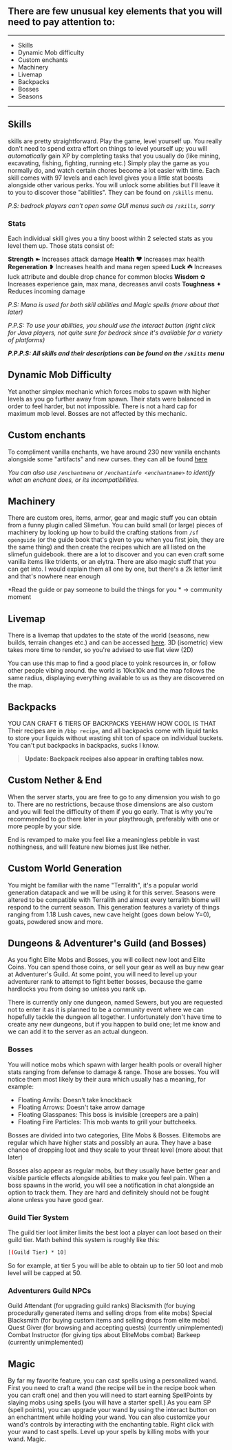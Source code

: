 ## There are few unusual key elements that you will need to pay attention to:

---

- Skills
- Dynamic Mob difficulty
- Custom enchants
- Machinery 
- Livemap
- Backpacks
- Bosses
- Seasons

---

## Skills
skills are pretty straightforward. Play the game, level yourself up. You really don't need to spend extra effort on things to level yourself up; you will *automatically* gain XP by completing tasks that you usually do (like mining, excavating, fishing, fighting, running etc.) Simply play the game as you normally do, and watch certain chores become a lot easier with time.
Each skill comes with 97 levels and each level gives you a little stat boosts alongside other various perks. 
You will unlock some abilities but I'll leave it to you to discover those "abilities". They can be found on `/skills` menu.

*P.S: bedrock players can't open some GUI menus such as `/skills`, sorry*

### Stats
Each individual skill gives you a tiny boost within 2 selected stats as you level them up. Those stats consist of:

  **Strength** ➽ Increases attack damage
  **Health** ❤️ Increases max health 
  **Regeneration** ❥ Increases health and mana regen speed
  **Luck** ☘️ Increases luck attribute and double drop chance for common blocks
  **Wisdom** ✿ Increases experience gain, max mana, decreases anvil costs
  **Toughness** ✦ Reduces incoming damage

*P.S: Mana is used for both skill abilities and Magic spells (more about that later)*

*P.P.S: To use your abilities, you should use the interact button (right click for Java players, not quite sure for bedrock since it's available for a variety of platforms)*

***P.P.P.S: All skills and their descriptions can be found on the*** ***`/skills`*** ***menu***

## Dynamic Mob Difficulty 
Yet another simplex mechanic which forces mobs to spawn with higher levels as you go further away from spawn. Their stats were balanced in order to feel harder, but not impossible. There is not a hard cap for maximum mob level.  Bosses are not affected by this mechanic.

## Custom enchants
To compliment vanilla enchants, we have around 230 new vanilla enchants alongside some "artifacts" and new curses. they can all be found [here](https://ecoenchants.willfp.com/enchantments/all-enchantments)

*You can also use `/enchantmenu` or `/enchantinfo <enchantname>` to identify what an enchant does, or its incompatibilities.*

## Machinery
There are custom ores, items, armor, gear and magic stuff you can obtain from a funny plugin called Slimefun. You can build small (or large) pieces of machinery by looking up how to build the crafting stations from `/sf openguide` (or the guide book that's given to you when you first join, they are the same thing) and then create the recipes which are all listed on the slimefun guidebook. there are a lot to discover and you can even craft some vanilla items like tridents, or an elytra. There are also magic stuff that you can get into. I would explain them all one by one, but there's a 2k letter limit and that's nowhere near enough

*Read the guide or pay someone to build the things for you *
-> community moment

## Livemap
There is a livemap that updates to the state of the world (seasons, new builds, terrain changes etc.) and can be accessed [here](http://151.80.47.38:8123/). 3D (isometric) view takes more time to render, so you're advised to use flat view (2D)

You can use this map to find a good place to yoink resources in, or follow other people vibing around. 
the world is 10kx10k and the map follows the same radius, displaying everything available to us as they are discovered on the map.

## Backpacks
YOU CAN CRAFT 6 TIERS OF BACKPACKS YEEHAW HOW COOL IS THAT
Their recipes are in `/bbp recipe`, and all backpacks come with liquid tanks to store your liquids without wasting shit ton of space on individual buckets. You can't put backpacks in backpacks, sucks I know. 

>**Update: Backpack recipes also appear in crafting tables now.**

## Custom Nether & End
When the server starts, you are free to go to any dimension you wish to go to. There are no restrictions, because those dimensions are also custom and you will feel the difficulty of them if you go early. That is why you're recommended to go there later in your playthrough, preferably with one or more people by your side.

End is revamped to make you feel like a meaningless pebble in vast nothingness, and will feature new biomes just like nether.

## Custom World Generation
You might be familiar with the name "Terralith", it's a popular world generation datapack and we will be using it for this server. Seasons were altered to be compatible with Terralith and almost every terralith biome will respond to the current season. This generation features a variety of things ranging from 1.18 Lush caves, new cave height (goes down below Y=0), goats, powdered snow and more.

## Dungeons & Adventurer's Guild (and Bosses)
As you fight Elite Mobs and Bosses, you will collect new loot and Elite Coins. You can spend those coins, or sell your gear as well as buy new gear at Adventurer's Guild. At some point, you will need to level up your adventurer rank to attempt to fight better bosses, because the game hardlocks you from doing so unless you rank up.

There is currently only one dungeon, named Sewers, but you are requested not to enter it as it is planned to be a community event where we can hopefully tackle the dungeon all together. I unfortunately don't have time to create any new dungeons, but if you happen to build one; let me know and we can add it to the server as an actual dungeon.

### Bosses
You will notice mobs which spawn with larger health pools or overall higher stats ranging from defense to damage & range. Those are bosses.  You will notice them most likely by their aura which usually has a meaning, for example:
- Floating Anvils: Doesn't take knockback
- Floating Arrows: Doesn't take arrow damage
- Floating Glasspanes: This boss is invisible (creepers are a pain)
- Floating Fire Particles: This mob wants to grill your buttcheeks.

Bosses are divided into two categories, Elite Mobs & Bosses.
Elitemobs are regular which have higher stats and possibly an aura. They have a base chance of dropping loot and they scale to your threat level (more about that later)

Bosses also appear as regular mobs, but they usually have better gear and visible particle effects alongside abilities to make you feel pain. When a boss spawns in the world, you will see a notification in chat alongside an option to track them. They are hard and definitely should not be fought alone unless you have good gear.

### Guild Tier System
The guild tier loot limiter limits the best loot a player can loot based on their guild tier.
Math behind this system is roughly like this:

```sh 
[(Guild Tier) * 10]
```
So for example, at tier 5 you will be able to obtain up to tier 50 loot and mob level will be capped at 50.

### Adventurers Guild NPCs
Guild Attendant (for upgrading guild ranks)
Blacksmith (for buying procedurally generated items and selling drops from elite mobs)
Special Blacksmith (for buying custom items and selling drops from elite mobs)
Quest Giver (for browsing and accepting quests) (currently unimplemented)
Combat Instructor (for giving tips about EliteMobs combat)
Barkeep (currently unimplemented)

## Magic
By far my favorite feature, you can cast spells using a personalized wand. First you need to craft a wand (the recipe will be in the recipe book when you can craft one) and then you will need to start earning SpellPoints by slaying mobs using spells (you will have a starter spell.) As you earn SP (spell points), you can upgrade your wand by using the interact button on an enchantment while holding your wand. You can also customize your wand's controls by interacting with the enchanting table. Right click with your wand to cast spells. Level up your spells by killing mobs with your wand. Magic.